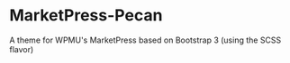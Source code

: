 MarketPress-Pecan
=================

A theme for WPMU's MarketPress based on Bootstrap 3 (using the SCSS flavor)
